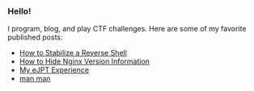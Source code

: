 <!--
**JasonTurley/JasonTurley** is a ✨ _special_ ✨ repository because its `README.md` (this file) appears on your GitHub profile.

Here are some ideas to get you started:

- 🔭 I’m currently working on ...
- 🌱 I’m currently learning ...
- 👯 I’m looking to collaborate on ...
- 🤔 I’m looking for help with ...
- 💬 Ask me about ...
- 📫 How to reach me: ...
- 😄 Pronouns: ...
- ⚡ Fun fact: ...
-->
### Hello!

I program, blog, and play CTF challenges. Here are some of my favorite published posts:
- [How to Stabilize a Reverse Shell](https://jasonturley.xyz/how-to-stabilize-a-reverse-shell/)
- [How to Hide Nginx Version Information](https://jasonturley.xyz/how-to-hide-nginx-version-information/)
- [My eJPT Experience](https://jasonturley.xyz/my-ejpt-experience/)
- [man man](https://jasonturley.xyz/man-man/)

